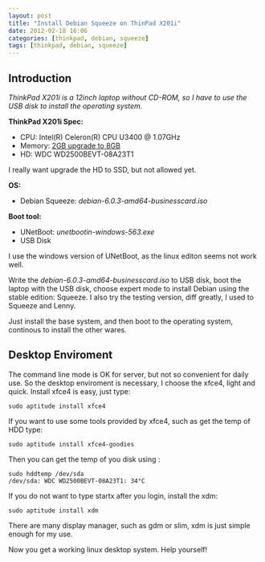 ```yaml
---
layout: post
title: "Install Debian Squeeze on ThinPad X201i"
date: 2012-02-18 16:06
categories: [thinkpad, debian, squeeze]
tags: [thinkpad, debian, squeeze]
---
```


## Introduction ##

*ThinkPad X201i is a 12inch laptop without CD-ROM, so I have to use the USB disk to install the operating system.*

**ThinkPad X201i Spec:**

-   CPU: Intel(R) Celeron(R) CPU U3400 @ 1.07GHz
-   Memory: [2GB upgrade to 8GB](/2012/02/thinkpad-x201i-upgrade.html)
-   HD: WDC WD2500BEVT-08A23T1

I really want upgrade the HD to SSD, but not allowed yet.

**OS:**

-   Debian Squeeze:  *debian-6.0.3-amd64-businesscard.iso*

**Boot tool:**

-   UNetBoot: *unetbootin-windows-563.exe*
-   USB Disk

I use the windows version of UNetBoot, as the linux editon seems not work well. 

Write the *debian-6.0.3-amd64-businesscard.iso* to USB disk, boot the laptop with the USB disk, choose expert mode to install Debian using the stable edition: Squeeze. I also try the testing version, diff greatly, I used to Squeeze and Lenny.

Just install the base system, and then boot to the operating system, continous to install the other wares.

## Desktop Enviroment

The command line mode is OK for server, but not so convenient for daily use. So the desktop enviroment is necessary, I choose the xfce4, light and quick. Install xfce4 is easy, just type:

    sudo aptitude install xfce4
    
If you want to use some tools provided by xfce4, such as get the temp of HDD type:

    sudo aptitude install xfce4-goodies

Then you can get the temp of you disk using :

    sudo hddtemp /dev/sda
    /dev/sda: WDC WD2500BEVT-08A23T1: 34°C

If you do not want to type startx after you login, install the xdm:

    sudo aptitude install xdm

There are many display manager, such as gdm or slim, xdm is just simple enough for my use. 

Now you get a working linux desktop system. Help yourself!
